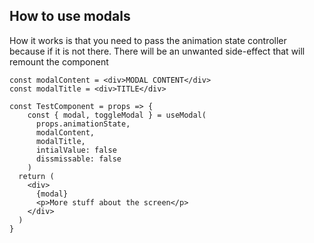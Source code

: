 ## How to use modals

How it works is that you need to pass the animation state controller because if it is not there. There will be an unwanted side-effect that will remount the component

```
const modalContent = <div>MODAL CONTENT</div>
const modalTitle = <div>TITLE</div>

const TestComponent = props => {
    const { modal, toggleModal } = useModal(
      props.animationState,
      modalContent,
      modalTitle,
      intialValue: false
      dissmissable: false
    )
  return (
    <div>
      {modal}
      <p>More stuff about the screen</p>
    </div>
  )
}
```
